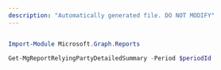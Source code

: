 ```yaml
---
description: "Automatically generated file. DO NOT MODIFY"
---
```


```powershell

Import-Module Microsoft.Graph.Reports

Get-MgReportRelyingPartyDetailedSummary -Period $periodId 

```